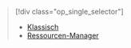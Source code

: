 > [!div class="op_single_selector"]
> * [Klassisch](../articles/storage/storage-cannot-delete-storage-account-container-vhd.md)
> * [Ressourcen-Manager](../articles/storage/storage-resource-manager-cannot-delete-storage-account-container-vhd.md)
> 
> 



<!--HONumber=Nov16_HO3-->


